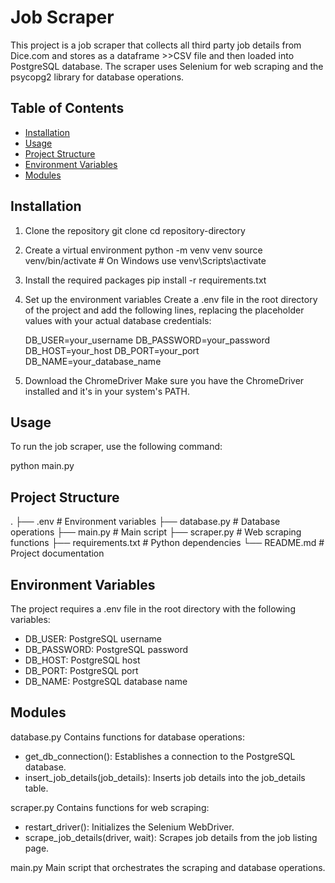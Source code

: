 # Job Scraper

This project is a job scraper that collects all third party job details from Dice.com and stores as a dataframe >>CSV file and then loaded into PostgreSQL database. The scraper uses Selenium for web scraping and the psycopg2 library for database operations.

## Table of Contents
- [Installation](#installation)
- [Usage](#usage)
- [Project Structure](#project-structure)
- [Environment Variables](#environment-variables)
- [Modules](#modules)

## Installation

1. Clone the repository
   git clone <repository-url>
   cd repository-directory

2. Create a virtual environment
   python -m venv venv
   source venv/bin/activate  # On Windows use venv\Scripts\activate

3. Install the required packages
   pip install -r requirements.txt

4. Set up the environment variables
   Create a .env file in the root directory of the project and add the following lines, replacing the placeholder values with your actual database credentials:

   DB_USER=your_username
   DB_PASSWORD=your_password
   DB_HOST=your_host
   DB_PORT=your_port
   DB_NAME=your_database_name

5. Download the ChromeDriver
   Make sure you have the ChromeDriver installed and it's in your system's PATH.

## Usage

To run the job scraper, use the following command:

python main.py

## Project Structure

.
├── .env                # Environment variables
├── database.py         # Database operations
├── main.py             # Main script
├── scraper.py          # Web scraping functions
├── requirements.txt    # Python dependencies
└── README.md           # Project documentation

## Environment Variables

The project requires a .env file in the root directory with the following variables:
* DB_USER: PostgreSQL username
* DB_PASSWORD: PostgreSQL password
* DB_HOST: PostgreSQL host
* DB_PORT: PostgreSQL port
* DB_NAME: PostgreSQL database name

## Modules

database.py
Contains functions for database operations:
* get_db_connection(): Establishes a connection to the PostgreSQL database.
* insert_job_details(job_details): Inserts job details into the job_details table.

scraper.py
Contains functions for web scraping:
* restart_driver(): Initializes the Selenium WebDriver.
* scrape_job_details(driver, wait): Scrapes job details from the job listing page.

main.py
Main script that orchestrates the scraping and database operations.

